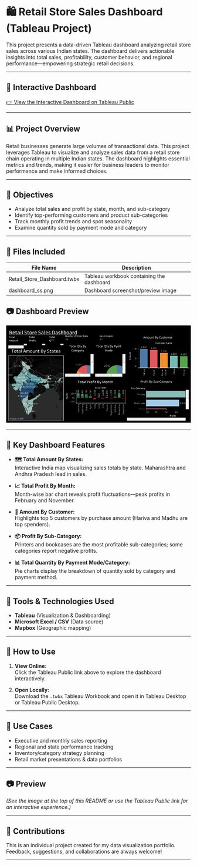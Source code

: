 # 🛍️ Retail Store Sales Dashboard (Tableau Project)

This project presents a data-driven Tableau dashboard analyzing retail store sales across various Indian states. The dashboard delivers actionable insights into total sales, profitability, customer behavior, and regional performance—empowering strategic retail decisions.

---

## 🔗 Interactive Dashboard

[👉 View the Interactive Dashboard on Tableau Public](https://public.tableau.com/shared/YYSNT2CQQ)

---

## 📊 Project Overview

Retail businesses generate large volumes of transactional data. This project leverages Tableau to visualize and analyze sales data from a retail store chain operating in multiple Indian states. The dashboard highlights essential metrics and trends, making it easier for business leaders to monitor performance and make informed choices.

---

## 🎯 Objectives

- Analyze total sales and profit by state, month, and sub-category
- Identify top-performing customers and product sub-categories
- Track monthly profit trends and spot seasonality
- Examine quantity sold by payment mode and category

---

## 🧾 Files Included

| File Name                      | Description                                   |
|--------------------------------|-----------------------------------------------|
| Retail_Store_Dashboard.twbx    | Tableau workbook containing the dashboard     |
| dashboard_ss.png               | Dashboard screenshot/preview image            |

## 📷 Dashboard Preview

![Retail Store Dashboard Screenshot](https://github.com/Knight00791/Retail-Store-Dashboard/blob/main/Dashboard%201%20(2).png?raw=true)

---

## 📍 Key Dashboard Features

- **🗺️ Total Amount By States:**  
  Interactive India map visualizing sales totals by state. Maharashtra and Andhra Pradesh lead in sales.

- **📈 Total Profit By Month:**  
  Month-wise bar chart reveals profit fluctuations—peak profits in February and November.

- **👥 Amount By Customer:**  
  Highlights top 5 customers by purchase amount (Hariva and Madhu are top spenders).

- **📦 Profit By Sub-Category:**  
  Printers and bookcases are the most profitable sub-categories; some categories report negative profits.

- **📊 Total Quantity By Payment Mode/Category:**  
  Pie charts display the breakdown of quantity sold by category and payment method.

---

## 🧰 Tools & Technologies Used

- **Tableau** (Visualization & Dashboarding)
- **Microsoft Excel / CSV** (Data source)
- **Mapbox** (Geographic mapping)

---

## 🚀 How to Use

1. **View Online:**  
   Click the Tableau Public link above to explore the dashboard interactively.

2. **Open Locally:**  
   Download the `.twbx` Tableau Workbook and open it in Tableau Desktop or Tableau Public Desktop.

---

## 📌 Use Cases

- Executive and monthly sales reporting
- Regional and state performance tracking
- Inventory/category strategy planning
- Retail market presentations & data portfolios

---

## 📷 Preview

*(See the image at the top of this README or use the Tableau Public link for an interactive experience.)*

---

## 🙌 Contributions

This is an individual project created for my data visualization portfolio.  
Feedback, suggestions, and collaborations are always welcome!

---
